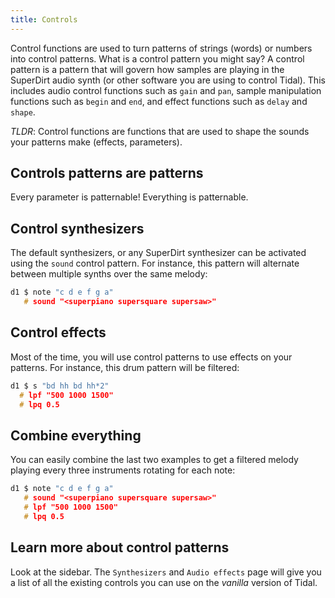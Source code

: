 ```yaml
---
title: Controls
---
```


Control functions are used to turn patterns of strings (words) or numbers into control patterns. What is a control pattern you might say? A control pattern is a pattern that will govern how samples are playing in the SuperDirt audio synth (or other software you are using to control Tidal). This includes audio control functions such as `gain` and `pan`, sample manipulation functions such as `begin` and `end`, and effect functions such as `delay` and `shape`.

*TLDR*: Control functions are functions that are used to shape the sounds your patterns make (effects, parameters).


## Controls patterns are patterns

Every parameter is patternable! Everything is patternable.

## Control synthesizers

The default synthesizers, or any SuperDirt synthesizer can be activated using the `sound` control pattern. For instance, this pattern will alternate between multiple synths over the same melody:
```c
d1 $ note "c d e f g a"
   # sound "<superpiano supersquare supersaw>"
```

## Control effects

Most of the time, you will use control patterns to use effects on your patterns. For instance, this drum pattern will be filtered:
```c
d1 $ s "bd hh bd hh*2"
  # lpf "500 1000 1500"
  # lpq 0.5
```

## Combine everything

You can easily combine the last two examples to get a filtered melody playing every three instruments rotating for each note:  

```c
d1 $ note "c d e f g a"
   # sound "<superpiano supersquare supersaw>"
   # lpf "500 1000 1500"
   # lpq 0.5
```

## Learn more about control patterns

Look at the sidebar. The `Synthesizers` and `Audio effects` page will give you a list of all the existing controls you can use on the *vanilla* version of Tidal.
